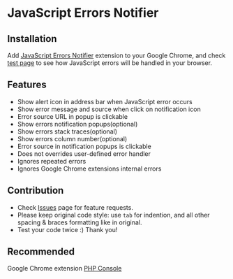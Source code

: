 JavaScript Errors Notifier
==========================

## Installation

Add [JavaScript Errors Notifier](https://chrome.google.com/webstore/detail/javascript-errors-notifie/jafmfknfnkoekkdocjiaipcnmkklaajd) extension to your Google Chrome, and check [test page](http://php-console.com/instance/examples/#handle_javascript_errors) to see how JavaScript errors will be handled in your browser.

## Features

* Show alert icon in address bar when JavaScript error occurs 
* Show error message and source when click on notification icon
* Error source URL in popup is clickable
* Show errors notification popups(optional)
* Show errors stack traces(optional)
* Show errors column number(optional)
* Error source in notification popups is clickable
* Does not overrides user-defined error handler
* Ignores repeated errors
* Ignores Google Chrome extensions internal errors

## Contribution

* Check [Issues](https://github.com/barbushin/javascript-errors-notifier/issues) page for feature requests.
* Please keep original code style: use `tab` for indention, and all other spacing & braces formatting like in original.
* Test your code twice :) Thank you!

## Recommended

Google Chrome extension [PHP Console](https://chrome.google.com/webstore/detail/php-console/nfhmhhlpfleoednkpnnnkolmclajemef)

